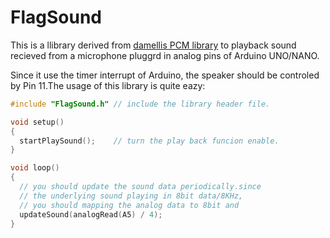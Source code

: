 # FlagSound

This is a llibrary derived from [damellis PCM library](https://github.com/damellis/PCM) to playback sound recieved from a microphone pluggrd in analog pins of Arduino UNO/NANO.

Since it use the timer interrupt of Arduino, the speaker should be controled by Pin 11.The usage of this library is quite eazy:

```c++
#include "FlagSound.h" // include the library header file.

void setup()
{
  startPlaySound();    // turn the play back funcion enable.
}

void loop()
{
  // you should update the sound data periodically.since
  // the underlying sound playing in 8bit data/8KHz,
  // you should mapping the analog data to 8bit and 
  updateSound(analogRead(A5) / 4);
}



